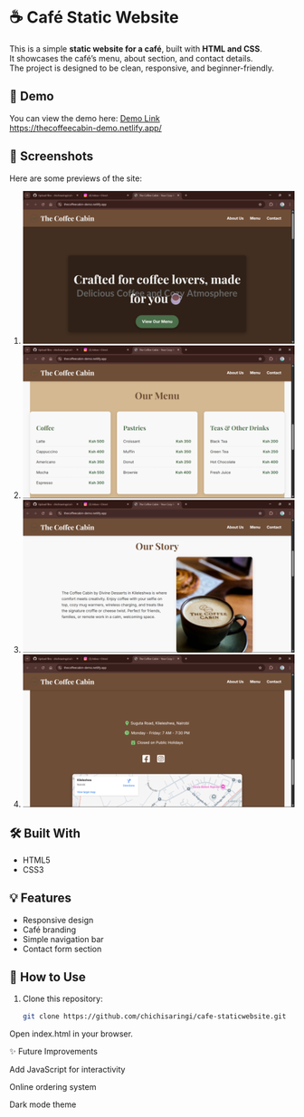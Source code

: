 # ☕ Café Static Website

This is a simple **static website for a café**, built with **HTML and CSS**.  
It showcases the café’s menu, about section, and contact details.  
The project is designed to be clean, responsive, and beginner-friendly.

## 🚀 Demo
You can view the demo here: [Demo Link](#)  
https://thecoffeecabin-demo.netlify.app/

## 📸 Screenshots
Here are some previews of the site:

1. ![Homepage](Screenshots/home.png)
2. ![Menu Page](Screenshots/menu.png)
3. ![About Section](Screenshots/about.png)
4. ![Contact Page](Screenshots/contact.png)

## 🛠️ Built With
- HTML5
- CSS3  


## 💡 Features
- Responsive design
- Café branding
- Simple navigation bar
- Contact form section  

## 📌 How to Use
1. Clone this repository:
   ```bash
   git clone https://github.com/chichisaringi/cafe-staticwebsite.git

  Open index.html in your browser.

✨ Future Improvements

Add JavaScript for interactivity

Online ordering system

Dark mode theme
